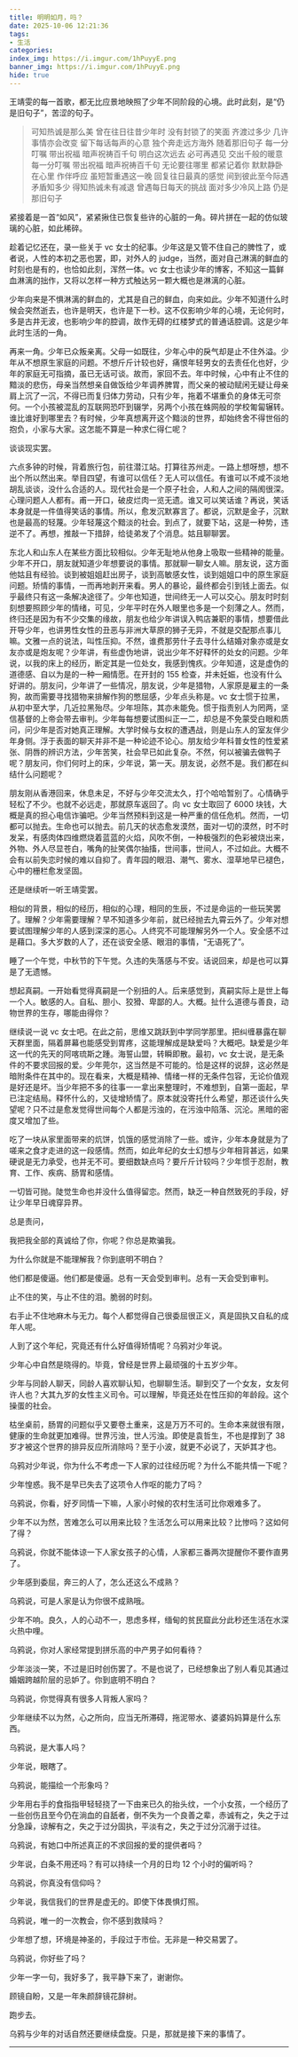 ```yaml
---
title: 明明如月，吗？
date: 2025-10-06 12:21:36
tags:
- 生活
categories:
index_img: https://i.imgur.com/1hPuyyE.png
banner_img: https://i.imgur.com/1hPuyyE.png
hide: true
---
```


王靖雯的每一首歌，都无比应景地映照了少年不同阶段的心境。此时此刻，是“仍是旧句子”，苦涩的句子。

> 可知热诚是那么美
> 曾在往日往昔少年时
> 没有封锁了的笑面
> 齐渡过多少
> 几许事情亦会改变
> 留下每话每声的心意
> 独个奔走远方海外
> 随着那旧句子
> 每一分叮嘱
> 带出祝福
> 暗声祝祷百千句
> 明白这次远去
> 必可再遇见
> 交出千般的暖意
> 每一分叮嘱
> 带出祝福
> 暗声祝祷百千句
> 无论要往哪里
> 都紧记着你
> 默默静卧在心里
> 作伴呼应
> 虽短暂重遇这一晚
> 回复往日最真的感觉
> 间到彼此至今际遇
> 矛盾知多少
> 得知热诚未有减退
> 曾遇每日每天的挑战
> 面对多少冷风上路
> 仍是那旧句子

紧接着是一首“如风”，紧紧揪住已恢复些许的心脏的一角。碎片拼在一起的仿似玻璃的心脏，如此稀碎。

趁着记忆还在，录一些关于 vc 女士的纪事。少年这是又管不住自己的脾性了，或者说，人性的本初之恶也罢，即，对外人的 judge，当然，面对自己淋漓的鲜血的时刻也是有的，也恰如此刻，浑然一体。vc 女士也读少年的博客，不知这一篇鲜血淋漓的拙作，又将以怎样一种方式触达另一颗大概也是淋漓的心脏。

少年向来是不惧淋漓的鲜血的，尤其是自己的鲜血，向来如此。少年不知道什么时候会突然逝去，也许是明天，也许是下一秒。这不仅影响少年的心境，无论何时，多是古井无波，也影响少年的腔调，故作无碍的红楼梦式的普通话腔调。这是少年此时生活的一角。

再来一角。少年已众叛亲离。父母一如既往，少年心中的戾气却是止不住外溢。少年从不想原生家庭的问题。不想斤斤计较也好，痛恨年轻男女的去责任化也好，少年的家庭无可指摘，虽已无话可谈。故而，家回不去。年中时候，心中有止不住的黯淡的悲伤，母亲当然想亲自做饭给少年调养脾胃，而父亲的被动赋闲无疑让母亲肩上沉了一沉，不得已而复归体力劳动，只有少年，拖着不堪重负的身体无可奈何。一个小孩被混乱的互联网恐吓到辍学，另两个小孩在蛛网般的学校匍匐辗转。谁比谁好到哪里去？有时候，少年真想离开这个黯淡的世界，却始终舍不得世俗的抱负，小家与大家。这怎能不算是一种求仁得仁呢？

谈谈现实罢。

六点多钟的时候，背着旅行包，前往潜江站。打算往苏州走。一路上想呀想，想不出个所以然出来。举目四望，有谁可以信任？无人可以信任。有谁可以不咸不淡地胡乱谈谈，没什么合适的人。现代社会是一个原子社会，人和人之间的隔阂很深。心理问题人人都有。甫一开口，破皮烂肉一览无遗。谁又可以笑话谁？再说，笑话本身就是一件值得笑话的事情。所以，愈发沉默寡言了。都说，沉默是金子，沉默也是最高的轻蔑。少年轻蔑这个黯淡的社会。到点了，就要下站，这是一种势，违逆不了。再想，推敲一下措辞，给徒弟发了个消息。姑且聊聊罢。

东北人和山东人在某些方面比较相似。少年无耻地从他身上吸取一些精神的能量。少年不开口，朋友就知道少年想要说的事情。那就聊一聊女人嘛。朋友说，这方面他姑且有经验。谈到被姐姐赶出房子，谈到高敏感女性，谈到姐姐口中的原生家庭问题。矫情的事情，一而再地剥开来看。男人的暴论，最终都会引到钱上面去。似乎最终只有这一条解决途径了。少年也知道，世间终无一人可以交心。朋友时时刻刻想要照顾少年的情绪，可见，少年平时在外人眼里也多是一个刻薄之人。然而，终归还是因为有不少交集的缘故，朋友也给少年讲误入鸭店兼职的事情，想要借此开导少年，也讲男性女性的丑恶与非洲大草原的狮子无异，不就是交配那点事儿嘛。文雅一点的说法，叫性压抑。不然，谁费那劳什子去寻什么结婚对象亦或是女友亦或是炮友呢？少年讲，有些虚伪地讲，说出少年不好释怀的处女的问题。少年说，以我的床上的经历，断定其是一位处女，我感到愧疚。少年知道，这是虚伪的道德感、自以为是的一种一厢情愿。在开封的 155 检查，并未妊娠，也没有什么好讲的。朋友问，少年讲了一些情况，朋友说，少年是猎物，人家原是雇主的一条狗，故而需要寻找猎物来排解作狗的憋屈感，少年点头称是。vc 女士惯于拉黑，从初中至大学，几近拉黑殆尽。少年坦陈，其亦未能免。惯于指责别人为罔两，坚信基督的上帝会带去审判。少年每每想要试图纠正一二，却总是不免蒙受白眼和质问，问少年是否对她真正理解。大学时候与女权的遭遇战，则是山东人的室友伴少年身侧。浮于表面的聊天并非不是一种论迹不论心。朋友给少年科普女性的性爱紧张、阴唇的辨识方法，少年苦笑，社会早已如此复杂。不然，何以被骗去做鸭子呢？朋友问，你们何时上的床，少年说，第一天。朋友说，必然不是。我们都在纠结什么问题呢？

朋友刚从香港回来，休息未足，不好与少年交流太久，打个哈哈暂别了。心情确乎轻松了不少。也就不必远走，那就原车返回了。向 vc 女士取回了 6000 块钱，大概是真的担心电信诈骗吧。少年当然预料到这是一种严重的信任危机。然而，一切都可以抛去。生命也可以抛去。前几天的状态愈发漠然，面对一切的漠然，时不时发呆，有感肉体四维燃烧着蓝蓝的火焰，风吹不倒，一种极强烈的色彩被烧出来，外物、外人尽显苍白，嘴角的扯笑偶尔抽搐，世间事，世间人，不过如此。大概不会有以前失恋时候的难以自抑了。青年园的眼泪、潮气、雾水、湿草地早已褪色，心中的栅栏愈发坚固。

还是继续听一听王靖雯罢。

相似的背景，相似的经历，相似的心理，相同的生辰，不过是命运的一些玩笑罢了。理解？少年需要理解？早不知道多少年前，就已经抛去九霄云外了。少年对想要试图理解少年的人感到深深的恶心。人终究不可能理解另外一个人。安全感不过是藉口。多大岁数的人了，还在谈安全感、眼泪的事情，“无语死了”。

睡了一个午觉，中秋节的下午觉。久违的失落感与不安。话说回来，却是也可以算是了无遗憾。

想起真嗣。一开始看觉得真嗣是一个别扭的人。后来感觉到，真嗣实际上是世上每一个人。敏感的人。自私、胆小、狡猾、卑鄙的人。大概。扯什么道德与善良，动物世界的生存，哪能由得你？

继续说一说 vc 女士吧。在此之前，思维又跳跃到中学同学那里。把纠缠暴露在聊天群里面，隔着屏幕也能感受到胃疼，这能理解成是缺爱吗？大概吧。缺爱是少年这一代的先天的阿喀琉斯之踵。海誓山盟，转瞬即散。最初，vc 女士说，是无条件的不要求回报的爱。少年莞尔，这当然是不可能的。恰是这样的说辞，这必然是暗附条件在其中的。现在看来，大概是精神、情绪一样的无条件包容，无论价值观是好还是坏。当少年把不多的往事一一拿出来整理时，不难想到，自第一面起，早已注定结局。释怀什么的，又徒增矫情了。原本就没寄托什么希望，那还谈什么失望呢？只不过是愈发觉得世间每个人都是污浊的，在污浊中陷落、沉沦。黑暗的密度又增加了些。

吃了一块从家里面带来的炕饼，饥饿的感觉消除了一些。或许，少年本身就是为了嗟来之食才走进的这一段感情。然而，如此年纪的女士幻想与少年相背甚远，如果硬说是无力承受，也并无不可。要细数缺点吗？要斤斤计较吗？少年惯于忍耐，教育、工作、疾病、肠胃和感情。

一切皆可抛。陡觉生命也并没什么值得留恋。然而，缺乏一种自然致死的手段，好让少年早日魂穿异界。

总是责问，

我把我全部的真诚给了你，你呢？你总是欺骗我。

为什么你就是不能理解我？你到底明不明白？

他们都是傻逼。他们都是傻逼。总有一天会受到审判。总有一天会受到审判。

止不住的笑，与止不住的泪。脆弱的时刻。

右手止不住地麻木与无力。每个人都觉得自己很委屈很正义，真是固执又自私的成年人呢。

人到了这个年纪，究竟还有什么好值得矫情呢？乌鸦对少年说。

少年心中自然是晓得的。毕竟，曾经是世界上最顽强的十五岁少年。

少年与同龄人聊天，同龄人喜欢聊认知，也聊聊生活。聊到交了一个女友，女友何许人也？大其九岁的女性主义司令。可以理解，毕竟还处在性压抑的年龄段。这个操蛋的社会。

枯坐桌前，肠胃的问题似乎又要卷土重来，这是万万不可的。生命本来就很有限，健康的生命就更加难得。世界污浊，世人污浊。即使是袁哲生，不也是撑到了 38 岁才被这个世界的排异反应所消除吗？至于小波，就更不必说了，天妒其才也。

乌鸦对少年说，你为什么不考虑一下人家的过往经历呢？为什么不能共情一下呢？

少年惶惑。我不是早已失去了这项令人作呕的能力了吗？

乌鸦说，你看，好歹同情一下嘛，人家小时候的农村生活可比你艰难多了。

少年不以为然，苦难怎么可以用来比较？生活怎么可以用来比较？比惨吗？这如何了得？

乌鸦说，你就不能体谅一下人家女孩子的心情，人家都三番两次提醒你不要作直男了。

少年感到委屈，奔三的人了，怎么还这么不成熟？

乌鸦说，可是人家是认为你很不成熟哦。

少年不响。良久，人的心动不一，思虑多样，缅甸的贫民窟此分此秒还生活在水深火热中哩。

乌鸦说，你对人家经常提到拼乐高的中产男子如何看待？

少年淡淡一笑，不过是旧时创伤罢了。不是也说了，已经想象出了别人看见其通过婚姻跨越阶层的忌妒了。你到底明不明白？

乌鸦说，你觉得真有很多人背叛人家吗？

少年继续不以为然，心之所向，应当无所滞碍，拖泥带水、婆婆妈妈算是什么东西。

乌鸦说，是大事人吗？

少年说，眼瞎了。

乌鸦说，能描绘一个形象吗？

少年用右手的食指指甲轻轻挠了一下由来已久的抬头纹，一个小女孩，一个经历了一些创伤且至今仍在淌血的自舐者，倒不失为一个良善之辈，赤诚有之，失之于过分急躁，谅解有之，失之于过分固执，平淡有之，失之于过分沉溺于过往。

乌鸦说，有她口中所述真正的不求回报的爱的提供者吗？

少年说，白条不用还吗？有可以持续一个月的日均 12 个小时的偏听吗？

乌鸦说，你真没有信仰吗？

少年说，我信我们的世界是虚无的。即使下体畏惧灯照。

乌鸦说，唯一的一次教会，你不感到救赎吗？

少年想了想，环境是神圣的，手段过于市侩。无非是一种交易罢了。

乌鸦说，你好些了吗？

少年一字一句，我好多了，我平静下来了，谢谢你。

顾镜自盼，又是一年朱颜辞镜花辞树。

跑步去。

乌鸦与少年的对话自然还要继续盘旋。只是，那就是接下来的事情了。

------
